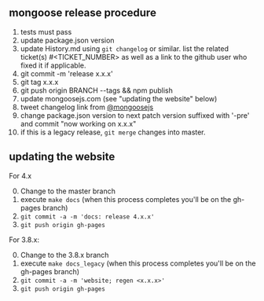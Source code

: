 ## mongoose release procedure

1.  tests must pass
2.  update package.json version
3.  update History.md using `git changelog` or similar. list the related ticket(s) #<TICKET_NUMBER> as well as a link to the github user who fixed it if applicable.
4.  git commit -m 'release x.x.x'
5.  git tag x.x.x
6.  git push origin BRANCH --tags && npm publish
7.  update mongoosejs.com (see "updating the website" below)
8.  tweet changelog link from [@mongoosejs](https://twitter.com/mongoosejs)
9. change package.json version to next patch version suffixed with '-pre' and commit "now working on x.x.x"
10. if this is a legacy release, `git merge` changes into master.

## updating the website

For 4.x

0. Change to the master branch
1. execute `make docs` (when this process completes you'll be on the gh-pages branch)
2. `git commit -a -m 'docs: release 4.x.x'`
3. `git push origin gh-pages`

For 3.8.x:

0. Change to the 3.8.x branch
1. execute `make docs_legacy` (when this process completes you'll be on the gh-pages branch)
2. `git commit -a -m 'website; regen <x.x.x>'`
3. `git push origin gh-pages`
